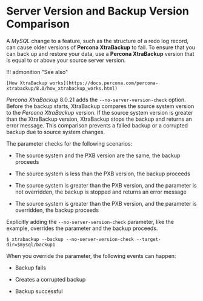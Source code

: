 # Server Version and Backup Version Comparison

A *MySQL* change to a feature, such as the structure of a redo log
record, can cause older versions of **Percona XtraBackup** to fail. To
ensure that you can back up and restore your data, use a **Percona
XtraBackup** version that is equal to or above your source server version.

!!! admonition "See also"
   
    [How XtraBackup works](https://docs.percona.com/percona-xtrabackup/8.0/how_xtrabackup_works.html)


*Percona XtraBackup* 8.0.21 adds the `--no-server-version-check` option.
Before the backup starts, XtraBackup compares the source system version to
the *Percona XtraBackup* version. If the source system version is greater
than the XtraBackup version, XtraBackup stops the backup and returns an
error message. This comparison prevents a failed backup or a corrupted
backup due to source system changes.

The parameter checks for the following scenarios:


* The source system and the PXB version are the same, the backup proceeds


* The source system is less than the PXB version, the backup proceeds


* The source system is greater than the PXB version, and the parameter is not overridden, the backup is stopped and returns an error message


* The source system is greater than the PXB version, and the parameter is  overridden, the backup proceeds

Explicitly adding the `--no-server-version-check` parameter, like the
example, overrides the parameter and the backup proceeds.

```
$ xtrabackup --backup --no-server-version-check --target-dir=$mysql/backup1
```

When you override the parameter, the following events can happen:

* Backup fails


* Creates a corrupted backup


* Backup successful
